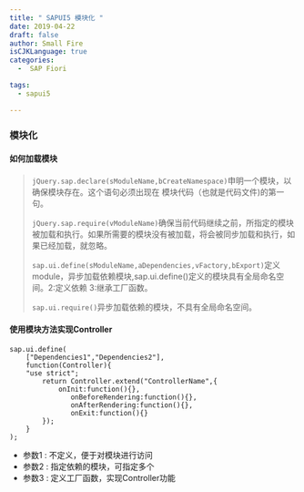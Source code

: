 ```yaml
---
title: " SAPUI5 模块化 "
date: 2019-04-22
draft: false
author: Small Fire
isCJKLanguage: true
categories: 
  -  SAP Fiori

tags: 
  - sapui5

---
```


### 模块化

#### 如何加载模块

> `jQuery.sap.declare(sModuleName,bCreateNamespace)`申明一个模块，以确保模块存在。这个语句必须出现在	模块代码（也就是代码文件)的第一句。
>
> `jQuery.sap.require(vModuleName)`确保当前代码继续之前，所指定的模块被加载和执行。如果所需要的模块没有被加载，将会被同步加载和执行，如果已经加载，就忽略。
>
> `sap.ui.define(sModuleName,aDependencies,vFactory,bExport)`定义module，异步加载依赖模块,sap.ui.define()定义的模块具有全局命名空间。2:定义依赖 3:继承工厂函数。
>
> `sap.ui.require()`异步加载依赖的模块，不具有全局命名空间。

#### 使用模块方法实现Controller

```JS
sap.ui.define(
	["Dependencies1","Dependencies2"],
	function(Controller){
	"use strict";
		return Controller.extend("ControllerName",{
			onInit:function(){},
               onBeforeRendering:function(){},
               onAfterRendering:function(){},
               onExit:function(){}
		});
	}
);
```

- 参数1 : 不定义，便于对模块进行访问
- 参数2 : 指定依赖的模块，可指定多个
- 参数3 : 定义工厂函数，实现Controller功能